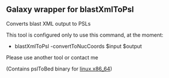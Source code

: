 Galaxy wrapper for blastXmlToPsl
--------------------------------

Converts blast XML output to PSLs

This tool is configured only to use this command, at the moment:
- blastXmlToPsl -convertToNucCoords $input $output

Please use another tool or contact me

(Contains pslToBed binary for [linux.x86_64](http://hgdownload.soe.ucsc.edu/admin/exe/linux.x86_64/))
